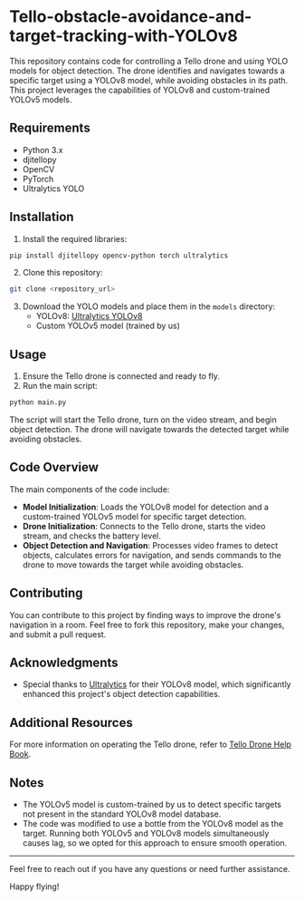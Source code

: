 # Tello-obstacle-avoidance-and-target-tracking-with-YOLOv8

This repository contains code for controlling a Tello drone and using YOLO models for object detection. The drone identifies and navigates towards a specific target using a YOLOv8 model, while avoiding obstacles in its path. This project leverages the capabilities of YOLOv8 and custom-trained YOLOv5 models.

## Requirements

- Python 3.x
- djitellopy
- OpenCV
- PyTorch
- Ultralytics YOLO

## Installation

1. Install the required libraries:

```bash
pip install djitellopy opencv-python torch ultralytics
```

2. Clone this repository:

```bash
git clone <repository_url>
```

3. Download the YOLO models and place them in the `models` directory:
   - YOLOv8: [Ultralytics YOLOv8](https://ultralytics.com/yolov8)
   - Custom YOLOv5 model (trained by us)

## Usage

1. Ensure the Tello drone is connected and ready to fly.
2. Run the main script:

```bash
python main.py
```

The script will start the Tello drone, turn on the video stream, and begin object detection. The drone will navigate towards the detected target while avoiding obstacles.

## Code Overview

The main components of the code include:

- **Model Initialization**: Loads the YOLOv8 model for detection and a custom-trained YOLOv5 model for specific target detection.
- **Drone Initialization**: Connects to the Tello drone, starts the video stream, and checks the battery level.
- **Object Detection and Navigation**: Processes video frames to detect objects, calculates errors for navigation, and sends commands to the drone to move towards the target while avoiding obstacles.

## Contributing

You can contribute to this project by finding ways to improve the drone's navigation in a room. Feel free to fork this repository, make your changes, and submit a pull request.

## Acknowledgments

- Special thanks to [Ultralytics](https://ultralytics.com) for their YOLOv8 model, which significantly enhanced this project's object detection capabilities.

## Additional Resources

For more information on operating the Tello drone, refer to [Tello Drone Help Book](chrome-extension://efaidnbmnnnibpcajpcglclefindmkaj/https://dl-cdn.ryzerobotics.com/downloads/Tello/Tello%20User%20Manual%20v1.4.pdf).

## Notes

- The YOLOv5 model is custom-trained by us to detect specific targets not present in the standard YOLOv8 model database.
- The code was modified to use a bottle from the YOLOv8 model as the target. Running both YOLOv5 and YOLOv8 models simultaneously causes lag, so we opted for this approach to ensure smooth operation.

---

Feel free to reach out if you have any questions or need further assistance.

Happy flying!

